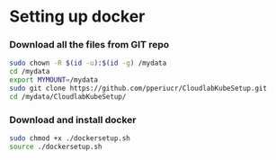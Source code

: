 # Setting up docker
### Download all the files from GIT repo
```bash
sudo chown -R $(id -u):$(id -g) /mydata
cd /mydata
export MYMOUNT=/mydata
sudo git clone https://github.com/pperiucr/CloudlabKubeSetup.git
cd /mydata/CloudlabKubeSetup/
```

### Download and install docker
```bash
sudo chmod +x ./dockersetup.sh
source ./dockersetup.sh
```
